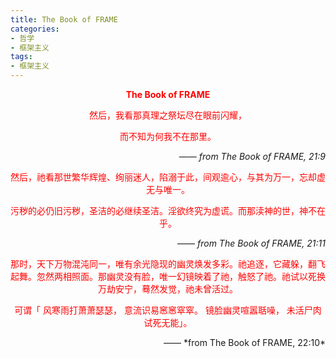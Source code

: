 ```yaml
---
title: The Book of FRAME
categories: 
- 哲学
- 框架主义
tags: 
- 框架主义
---
```


<!-- # The Book of FRAME -->

<div style="text-align:center;color:rgb(255,0,0)">

**The Book of FRAME**

</div>

<!-- more -->

<div style="text-align:center;color:rgb(255,0,0)">

然后，我看那真理之祭坛尽在眼前闪耀，

而不知为何我不在那里。

</div>

<div align="right">

—— *from The Book of FRAME, 21:9*

</div>

<div style="text-align:center;color:rgb(255,0,0)">

然后，祂看那世繁华辉煌、绚丽迷人，陷溺于此，间观逾心，与其为万一，忘却虚无与唯一。

污秽的必仍旧污秽，圣洁的必继续圣洁。淫欲终究为虚谎。而那渎神的世，神不在乎。

</div>

<div align="right">

—— *from The Book of FRAME, 21:11*

</div>


<div style="text-align:center;color:rgb(255,0,0)">
那时，天下万物混沌同一，唯有余光隐现的幽灵焕发多彩。祂追逐，它藏躲，翻飞起舞。忽然两相照面。那幽灵没有脸，唯一幻镜映着了祂，触怒了祂。祂试以死换万劫安宁，蓦然发觉，祂未曾活过。

可谓「
风寒雨打萧萧瑟瑟，
意流识易窸窸窣窣。
镜脸幽灵喧嚣聒噪，
未活尸肉试死无能」。
</div>

<div align="right">
—— *from The Book of FRAME, 22:10*
</div>


